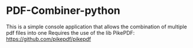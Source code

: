 # PDF-Combiner-python
This is a simple console application that allows the combination of multiple pdf files into one 
Requires the use of the lib PikePDF: https://github.com/pikepdf/pikepdf
